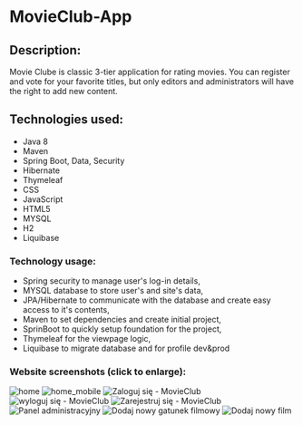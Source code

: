 # MovieClub-App

## Description:
Movie Clube is classic 3-tier application for rating movies. You can register and vote for
your favorite titles, but only editors and administrators will have the right
to add new content.

## Technologies used:
- Java 8
- Maven
- Spring Boot, Data, Security
- Hibernate
- Thymeleaf
- CSS
- JavaScript
- HTML5
- MYSQL
- H2
- Liquibase

### Technology usage:
- Spring security to manage user's log-in details,
- MYSQL database to store user's and site's data,
- JPA/Hibernate to communicate with the database and create easy access to it's contents,
- Maven to set dependencies and create initial project,
- SprinBoot to quickly setup foundation for the project,
- Thymeleaf for the viewpage logic,
- Liquibase to migrate database and for profile dev&prod

### Website screenshots (click to enlarge):
![home](https://user-images.githubusercontent.com/94791227/178098170-e3061fde-2f13-4884-a2fe-dbd9ff5cdb62.png)
![home_mobile](https://user-images.githubusercontent.com/94791227/178098169-6b14835f-1d7f-4055-8b73-d9ecc3d1749f.png)
![Zaloguj się - MovieClub](https://user-images.githubusercontent.com/94791227/178098167-84a7685e-2c25-4601-95f1-5281c0918fc2.png)
![wyloguj się - MovieClub](https://user-images.githubusercontent.com/94791227/178098158-5e4bd650-ac3c-42c6-9187-9a3d05e981be.png)
![Zarejestruj się - MovieClub](https://user-images.githubusercontent.com/94791227/178098165-e4853ac9-e0ff-48bf-999d-cfae4aee135e.png)
![Panel administracyjny](https://user-images.githubusercontent.com/94791227/178098164-46ea9b39-5cda-434c-b380-4171a48fc591.png)
![Dodaj nowy gatunek filmowy](https://user-images.githubusercontent.com/94791227/178098161-3277f1a3-bd68-432f-835a-bf4a8c9b351b.png)
![Dodaj nowy film](https://user-images.githubusercontent.com/94791227/178098162-190d8104-a7c6-4996-9aa9-ba50033dedcb.png)





